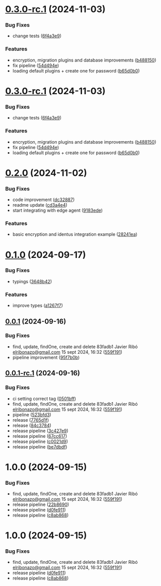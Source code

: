 # [0.3.0-rc.1](https://github.com/trust0-project/RIDB/compare/v0.2.0...v0.3.0-rc.1) (2024-11-03)


### Bug Fixes

* change tests ([6f4a3e9](https://github.com/trust0-project/RIDB/commit/6f4a3e9e445f4bd3560febae30ede49f86fd7e05))


### Features

* encryption, migration plugins and database improvements ([b488150](https://github.com/trust0-project/RIDB/commit/b48815093aa13c1706f9767766d5d5ac24ea20d6))
* fix pipeline ([54d494e](https://github.com/trust0-project/RIDB/commit/54d494ecd3595efd4cf95ce77d8eb378c1a920b4))
* loading default plugins + create one for password ([b65d0b0](https://github.com/trust0-project/RIDB/commit/b65d0b03d0825ac65e6075bcd7d159939e6270fc))

# [0.3.0-rc.1](https://github.com/trust0-project/RIDB/compare/v0.2.0...v0.3.0-rc.1) (2024-11-03)


### Bug Fixes

* change tests ([6f4a3e9](https://github.com/trust0-project/RIDB/commit/6f4a3e9e445f4bd3560febae30ede49f86fd7e05))


### Features

* encryption, migration plugins and database improvements ([b488150](https://github.com/trust0-project/RIDB/commit/b48815093aa13c1706f9767766d5d5ac24ea20d6))
* fix pipeline ([54d494e](https://github.com/trust0-project/RIDB/commit/54d494ecd3595efd4cf95ce77d8eb378c1a920b4))
* loading default plugins + create one for password ([b65d0b0](https://github.com/trust0-project/RIDB/commit/b65d0b03d0825ac65e6075bcd7d159939e6270fc))

# [0.2.0](https://github.com/atala-community-projects/RIDB/compare/v0.1.0...v0.2.0) (2024-11-02)


### Bug Fixes

* code improvement ([dc32887](https://github.com/atala-community-projects/RIDB/commit/dc328870a605da499087ae4e45d3b84c640dc579))
* readme update ([cd3a4e4](https://github.com/atala-community-projects/RIDB/commit/cd3a4e430df8a3d77df6c04ac8bb6432547f8c6e))
* start integrating with edge agent ([9183ede](https://github.com/atala-community-projects/RIDB/commit/9183ede47289d887c42e8721be133c7aa77edd75))


### Features

* basic encryption and identus integration example ([28241ea](https://github.com/atala-community-projects/RIDB/commit/28241ea2269e62b2121291829e72f5c8b7efe89f))

# [0.1.0](https://github.com/atala-community-projects/RIDB/compare/v0.0.1...v0.1.0) (2024-09-17)


### Bug Fixes

* typings ([3648b42](https://github.com/atala-community-projects/RIDB/commit/3648b42af4cf7bbbd1da0177549767bef8e1fefc))


### Features

* improve types ([a1267f7](https://github.com/atala-community-projects/RIDB/commit/a1267f7bd0ee0a337070b81a7a533ec51fe88817))

## [0.0.1](https://github.com/atala-community-projects/RIDB/compare/v0.0.0...v0.0.1) (2024-09-16)


### Bug Fixes

* find, update, findOne, create and delete	83fadb1	Javier Ribó <elribonazo@gmail.com>	15 sept 2024, 16:32 ([559f191](https://github.com/atala-community-projects/RIDB/commit/559f19146c3ce71314a278e8ad74ad327f0f377a))
* pipeline improvement ([95f7b0b](https://github.com/atala-community-projects/RIDB/commit/95f7b0bb954a19f8a09226b8eeaa41b1a897580f))

## [0.0.1-rc.1](https://github.com/atala-community-projects/RIDB/compare/v0.0.0...v0.0.1-rc.1) (2024-09-16)


### Bug Fixes

* ci setting correct tag ([0501bff](https://github.com/atala-community-projects/RIDB/commit/0501bff8c036b47d8c2d12e0d8e640c9d796c359))
* find, update, findOne, create and delete	83fadb1	Javier Ribó <elribonazo@gmail.com>	15 sept 2024, 16:32 ([559f191](https://github.com/atala-community-projects/RIDB/commit/559f19146c3ce71314a278e8ad74ad327f0f377a))
* pipeline ([523bfd3](https://github.com/atala-community-projects/RIDB/commit/523bfd32e85be83aa158c9f6828cf4e6c6e4edbe))
* release ([7765d1f](https://github.com/atala-community-projects/RIDB/commit/7765d1ff88c07936f0eb36d2945259aee282f04f))
* release ([84c3784](https://github.com/atala-community-projects/RIDB/commit/84c3784dd8bd683af6f0153a7c4e7e2ef17663e1))
* release pipeline ([3c427e9](https://github.com/atala-community-projects/RIDB/commit/3c427e9670590faa7a8a452c2f20de3e4af7556d))
* release pipeline ([67cc617](https://github.com/atala-community-projects/RIDB/commit/67cc617cd3a159b93ea0bd3640bebc8cab8008f3))
* release pipeline ([c0021d9](https://github.com/atala-community-projects/RIDB/commit/c0021d9bda045f9cd6052fb05713cb5fe7e4dcab))
* release pipeline ([be7dbdf](https://github.com/atala-community-projects/RIDB/commit/be7dbdf29dbb7f838f5a08c307446ad2cce14555))

# 1.0.0 (2024-09-15)


### Bug Fixes

* find, update, findOne, create and delete	83fadb1	Javier Ribó <elribonazo@gmail.com>	15 sept 2024, 16:32 ([559f191](https://github.com/atala-community-projects/RIDB/commit/559f19146c3ce71314a278e8ad74ad327f0f377a))
* release pipeline ([22b8690](https://github.com/atala-community-projects/RIDB/commit/22b8690dcd9cbd7d0b2d5426e6b712eb8aa802d6))
* release pipeline ([d0fe911](https://github.com/atala-community-projects/RIDB/commit/d0fe911fdc7611ce5a50574e2a16320db6dcc4fa))
* release pipeline ([c8ab868](https://github.com/atala-community-projects/RIDB/commit/c8ab86845d81aa0fc7c01473a6d8f473922d1e0f))

# 1.0.0 (2024-09-15)


### Bug Fixes

* find, update, findOne, create and delete	83fadb1	Javier Ribó <elribonazo@gmail.com>	15 sept 2024, 16:32 ([559f191](https://github.com/atala-community-projects/RIDB/commit/559f19146c3ce71314a278e8ad74ad327f0f377a))
* release pipeline ([d0fe911](https://github.com/atala-community-projects/RIDB/commit/d0fe911fdc7611ce5a50574e2a16320db6dcc4fa))
* release pipeline ([c8ab868](https://github.com/atala-community-projects/RIDB/commit/c8ab86845d81aa0fc7c01473a6d8f473922d1e0f))
